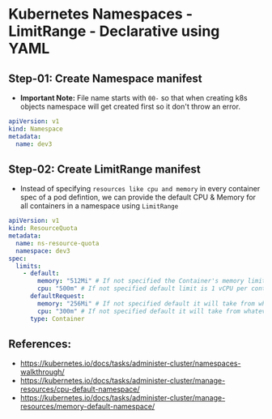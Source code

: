 # Kubernetes Namespaces - LimitRange - Declarative using YAML

## Step-01: Create Namespace manifest

- **Important Note:** File name starts with `00-` so that when creating k8s objects namespace will get created first so it don't throw an error.

```yml
apiVersion: v1
kind: Namespace
metadata:
  name: dev3
```

## Step-02: Create LimitRange manifest

- Instead of specifying `resources like cpu and memory` in every container spec of a pod defintion, we can provide the default CPU & Memory for all containers in a namespace using `LimitRange`

```yml
apiVersion: v1
kind: ResourceQuota
metadata:
  name: ns-resource-quota
  namespace: dev3
spec:
  limits:
    - default:
        memory: "512Mi" # If not specified the Container's memory limit is set to 512Mi, which is the default memory limit for the namespace.
        cpu: "500m" # If not specified default limit is 1 vCPU per container
      defaultRequest:
        memory: "256Mi" # If not specified default it will take from whatever specified in limits.default.memory
        cpu: "300m" # If not specified default it will take from whatever specified in limits.default.cpu
      type: Container
```

## References:

- https://kubernetes.io/docs/tasks/administer-cluster/namespaces-walkthrough/
- https://kubernetes.io/docs/tasks/administer-cluster/manage-resources/cpu-default-namespace/
- https://kubernetes.io/docs/tasks/administer-cluster/manage-resources/memory-default-namespace/
